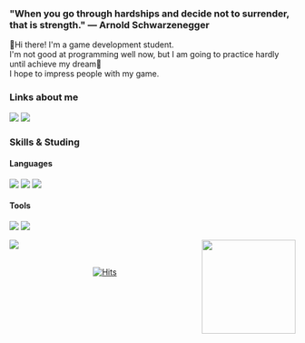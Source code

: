 ### "When you go through hardships and decide not to surrender, that is strength." — Arnold Schwarzenegger
👋Hi there! I'm a game development student. <br/>
I'm not good at programming well now, but I am going to practice hardly until achieve my dream🌱 <br/>
I hope to impress people with my game. <br/>

### Links about me
<a href="https://www.youtube.com/channel/UClyyHtaCriOfx26xjc-fidw" target="_blank"><img src="https://img.shields.io/badge/YouTube-FF0000?style=flat-square&logo=YouTube&logoColor=FFFFFF"/></a>
<a href="https://www.instagram.com/jaehoon_0408/" target="_blank"><img src="https://img.shields.io/badge/Instagram-E4405F?style=flat-square&logo=Instagram&logoColor=FFFFFF"/></a>

### Skills & Studing
#### Languages <br/>
<img src="https://img.shields.io/badge/C-A8B9CC?style=flat-square&logo=C&logoColor=000000"/></a>
<img src="https://img.shields.io/badge/Python-3776AB?style=flat-square&logo=Python&logoColor=FFFFFF"/></a>
<img src="https://img.shields.io/badge/Java-007396?style=flat-square&logo=Python&logoColor=FFFFFF"/></a>

#### Tools <br/>
<img src="https://img.shields.io/badge/Git-F05032?style=flat-square&logo=Git&logoColor=FFFFFF"/></a>
<img src="https://img.shields.io/badge/Unity-000000?style=flat-square&logo=Unity&logoColor=FFFFFF"/></a>

<!--
**cijang74/cijang74** is a ✨ _special_ ✨ repository because its `README.md` (this file) appears on your GitHub profile.

Here are some ideas to get you started:

- 🔭 I’m currently working on ...
- 🌱 I’m currently learning ...
- 👯 I’m looking to collaborate on ...
- 🤔 I’m looking for help with ...
- 💬 Ask me about ...
- 📫 How to reach me: ...
- 😄 Pronouns: ...
- ⚡ Fun fact: ...
-->

<img align='left' src="http://mazassumnida.wtf/api/v2/generate_badge?boj=code07">
<img align='right' src="https://github-readme-stats.vercel.app/api?username=cijang74" height="165">
 </div>
 
 </br>
 </br>
 
 <div align="center"> <!--가운데 정렬-->
  
[![Hits](https://hits.seeyoufarm.com/api/count/incr/badge.svg?url=https%3A%2F%2Fgithub.com%2Fcijang74&count_bg=%235094f0&title_bg=%233361A0&icon=&icon_color=%23E7E7E7&title=hits&edge_flat=false)](https://github.com/cijang74)

 </div>
